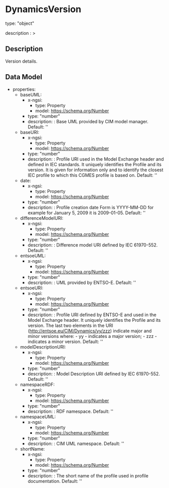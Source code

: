 # DynamicsVersion
type: "object"
description : >
## Description
Version details.

## Data Model
  - properties:
    - baseUML:
      - x-ngsi:
        - type: Property
        - model: https://schema.org/Number
      - type: "number"
      - description: : Base UML provided by CIM model manager. Default: ''
    - baseURI:
      - x-ngsi:
        - type: Property
        - model: https://schema.org/Number
      - type: "number"
      - description: : Profile URI used in the Model Exchange header and defined in IEC standards.  It uniquely identifies the Profile and its version. It is given for information only and to identify the closest IEC profile to which this CGMES profile is based on. Default: ''
    - date:
      - x-ngsi:
        - type: Property
        - model: https://schema.org/Number
      - type: "number"
      - description: : Profile creation date Form is YYYY-MM-DD for example for January 5, 2009 it is 2009-01-05. Default: ''
    - differenceModelURI:
      - x-ngsi:
        - type: Property
        - model: https://schema.org/Number
      - type: "number"
      - description: : Difference model URI defined by IEC 61970-552. Default: ''
    - entsoeUML:
      - x-ngsi:
        - type: Property
        - model: https://schema.org/Number
      - type: "number"
      - description: : UML provided by ENTSO-E. Default: ''
    - entsoeURI:
      - x-ngsi:
        - type: Property
        - model: https://schema.org/Number
      - type: "number"
      - description: : Profile URI defined by ENTSO-E and used in the Model Exchange header.  It uniquely identifies the Profile and its version. The last two elements in the URI (http://entsoe.eu/CIM/Dynamics/yy/zzz) indicate major and minor versions where:  - yy - indicates a major version; - zzz - indicates a minor version. Default: ''
    - modelDescriptionURI:
      - x-ngsi:
        - type: Property
        - model: https://schema.org/Number
      - type: "number"
      - description: : Model Description URI defined by IEC 61970-552. Default: ''
    - namespaceRDF:
      - x-ngsi:
        - type: Property
        - model: https://schema.org/Number
      - type: "number"
      - description: : RDF namespace. Default: ''
    - namespaceUML:
      - x-ngsi:
        - type: Property
        - model: https://schema.org/Number
      - type: "number"
      - description: : CIM UML namespace. Default: ''
    - shortName:
      - x-ngsi:
        - type: Property
        - model: https://schema.org/Number
      - type: "number"
      - description: : The short name of the profile used in profile documentation. Default: ''
